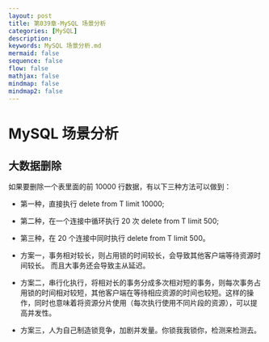 ```yaml
---
layout: post
title: 第039章-MySQL 场景分析
categories: [MySQL]
description: 
keywords: MySQL 场景分析.md
mermaid: false
sequence: false
flow: false
mathjax: false
mindmap: false
mindmap2: false
---
```

# MySQL 场景分析

## 大数据删除

如果要删除一个表里面的前 10000 行数据，有以下三种方法可以做到：

- 第一种，直接执行 delete from T limit 10000;
- 第二种，在一个连接中循环执行 20 次 delete from T limit 500;
- 第三种，在 20 个连接中同时执行 delete from T limit 500。



- 方案一，事务相对较长，则占用锁的时间较长，会导致其他客户端等待资源时间较长。 而且大事务还会导致主从延迟。
- 方案二，串行化执行，将相对长的事务分成多次相对短的事务，则每次事务占用锁的时间相对较短，其他客户端在等待相应资源的时间也较短。这样的操作，同时也意味着将资源分片使用（每次执行使用不同片段的资源），可以提高并发性。 
- 方案三，人为自己制造锁竞争，加剧并发量。你锁我我锁你，检测来检测去。
